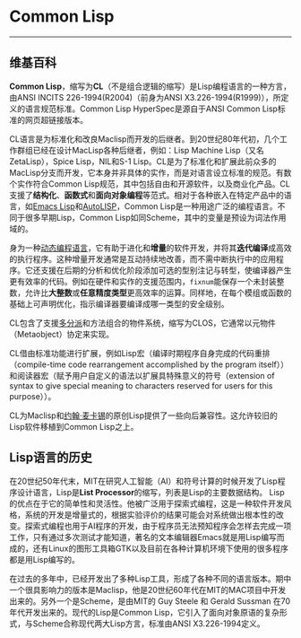 # Common Lisp

---

## 维基百科

**Common Lisp**，缩写为**CL**（不是组合逻辑的缩写）是Lisp编程语言的一种方言，由ANSI INCITS  226-1994(R2004)（前身为ANSI X3.226-1994(R1999)），所定义的语言规范标准。Common Lisp  HyperSpec是源自于ANSI Common Lisp标准的网页超链接版本。 

CL语言是为标准化和改良Maclisp而开发的后继者。到20世纪80年代初，几个工作群组已经在设计MacLisp各种后继者，例如：Lisp  Machine Lisp（又名 ZetaLisp），Spice Lisp，NIL和S-1  Lisp。CL是为了标准化和扩展此前众多的MacLisp分支而开发，它本身并非具体的实作，而是对语言设立标准的规范。有数个实作符合Common  Lisp规范，其中包括自由和开源软件，以及商业化产品。CL支援了**结构化**、**函数式**和**面向对象编程**等范式。相对于各种嵌入在特定产品中的语言，如[Emacs Lisp](https://zh.wikipedia.org/wiki/Emacs_Lisp)和[AutoLISP](https://zh.wikipedia.org/wiki/AutoLISP)，Common Lisp是一种用途广泛的编程语言。不同于很多早期Lisp，Common Lisp如同Scheme，其中的变量是预设为词法作用域的。 

身为一种[动态编程语言](https://zh.wikipedia.org/wiki/%E5%8A%A8%E6%80%81%E8%AF%AD%E8%A8%80)，它有助于进化和**增量**的软件开发，并将其**迭代编译**成高效的执行程序。这种增量开发通常是互动持续地改善，而不需中断执行中的应用程序。它还支援在后期的分析和优化阶段添加可选的型别注记与转型，使编译器产生更有效率的代码。例如在硬件和实作的支援范围内，`fixnum`能保存一个未封装整数，允许比**大整数**或**任意精度类型**更高效率的运算。同样地，在每个模组或函数的基础上可声明优化，指示编译器要编译成哪一类型的安全级别。 

CL包含了支援[多分派](https://zh.wikipedia.org/wiki/%E5%A4%9A%E5%88%86%E6%B4%BE)和方法组合的物件系统，缩写为CLOS，它通常以元物件（Metaobject）协定来实现。 

CL借由标准功能进行扩展，例如Lisp宏（编译时期程序自身完成的代码重排（compile-time code  rearrangement accomplished by the program  itself））和阅读器宏（赋予用户自定义的语法以扩展具特殊意义的符号（extension of syntax to give special  meaning to characters reserved for users for this purpose））。 

CL为Maclisp和[约翰·麦卡锡](https://zh.wikipedia.org/wiki/%E7%BA%A6%E7%BF%B0%C2%B7%E9%BA%A6%E5%8D%A1%E9%94%A1)的原创Lisp提供了一些向后兼容性。这允许较旧的Lisp软件移植到Common Lisp之上。 



## Lisp语言的历史

​	在20世纪50年代末，MIT在研究人工智能（AI）和符号计算的时候开发了Lisp程序设计语言，Lisp是**List Processor**的缩写，列表是Lisp的主要数据结构。
 	Lisp的优点在于它的简单性和灵活性。他被广泛用于探索式编程，这是一种软件开发风格，系统的开发是增量式的，根据实验评价的结果可能会对系统做出根本性的改变。探索式编程也用于AI程序的开发，由于程序员无法预知程序会怎样去完成一项工作，只有通过多次测试才能知道，著名的文本编辑器Emacs就是用Lisp编写而成的，还有Linux的图形工具箱GTK以及目前在各种计算机环境下使用的很多程序都是用Lisp编写的。

​	在过去的多年中，已经开发出了多种Lisp工具，形成了各种不同的语言版本。期中一个很具影响力的版本是Maclisp，他是20世纪60年代在MIT的MAC项目中开发出来的。另外一个是Scheme，是由MIT的 Guy Steele 和 Gerald Sussman 在70年代开发出来的。现代的Lisp是Common Lisp，它引入了面向对象原语的复杂形式，与Scheme合称现代两大Lisp方言，标准由ANSI X3.226-1994定义。